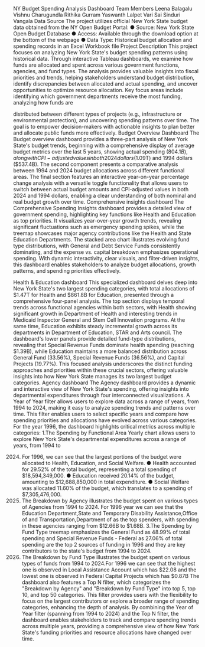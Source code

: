  NY Budget Spending Analysis Dashboard
Team Members
Leena Balagalu Vishnu Charugundla Rithika Gurram Yaswanth Lalpet Vari Sai Sinduri Vangala
Data Source
The project utilizes official New York State budget data obtained from the NY Open Budget Portal:
● Source: New York State Open Budget Database
● Access: Available through the download option at the bottom of the
webpage
● Data Type: Historical budget allocation and spending records in an Excel
Workbook file
Project Description
This project focuses on analyzing New York State's budget spending patterns using historical data. Through interactive Tableau dashboards, we examine how funds are allocated and spent across various government functions, agencies, and fund types. The analysis provides valuable insights into fiscal priorities and trends, helping stakeholders understand budget distribution, identify discrepancies between allocated and actual spending, and uncover opportunities to optimize resource allocation. Key focus areas include identifying which government departments receive the most funding, analyzing how funds are
 
 distributed between different types of projects (e.g., infrastructure or environmental protection), and uncovering spending patterns over time. The goal is to empower decision-makers with actionable insights to plan better and allocate public funds more effectively.
Budget Overview Dashboard
The Budget overview dashboard provides a three-part analysis of New York State's budget trends, beginning with a comprehensive display of average budget metrics over the last 5 years, showing actual spending ($804.1B), along with CPI-adjusted values in both 2024 dollars ($1.09T) and 1994 dollars ($537.4B). The second component presents a comparative analysis between 1994 and 2024 budget allocations across different functional areas. The final section features an interactive year-on-year percentage change analysis with a versatile toggle functionality that allows users to switch between actual budget amounts and CPI-adjusted values in both 2024 and 1994 dollars, enabling a clear understanding of both nominal and real budget growth over time.
Comprehensive insights dashboard
The Comprehensive Spending Insights dashboard provides a detailed view of government spending, highlighting key functions like Health and Education as top priorities. It visualizes year-over-year growth trends, revealing significant fluctuations such as emergency spending spikes, while the treemap showcases major agency contributions like the Health and State Education Departments. The stacked area chart illustrates evolving fund type distributions, with General and Debt Service Funds consistently dominating, and the expense vs. capital breakdown emphasizes operational spending. With dynamic interactivity, clear visuals, and filter-driven insights, this dashboard enables stakeholders to analyze budget allocations, growth patterns, and spending priorities effectively.

 Health & Education dashboard
This specialized dashboard delves deep into New York State's two largest spending categories, with total allocations of $1.47T for Health and $861.8B for Education, presented through a comprehensive four-panel analysis. The top section displays temporal trends across functional agencies within both sectors, with Health showing significant growth in Department of Health and interesting trends in Medicaid Inspector General and Stem Cell Innovation programs. At the same time, Education exhibits steady incremental growth across its departments in Department of Education, STAR and Arts council. The dashboard's lower panels provide detailed fund-type distributions, revealing that Special Revenue Funds dominate health spending (reaching $1.39B), while Education maintains a more balanced distribution across General Fund (33.56%), Special Revenue Funds (36.56%), and Capital Projects (19.77%). This focused analysis underscores the distinct funding approaches and priorities within these crucial sectors, offering valuable insights into how New York State manages its two largest budget categories.
Agency dashboard
The Agency dashboard provides a dynamic and interactive view of New York State's spending, offering insights into departmental expenditures through four interconnected visualizations. A Year of Year filter allows users to explore data across a range of years, from 1994 to 2024, making it easy to analyze spending trends and patterns over time. This filter enables users to select specific years and compare how spending priorities and allocations have evolved across various categories.
For the year 1996, the dashboard highlights critical metrics across multiple categories:
1.The Spending by Functional Area Yearly chart allows users to explore New York State's departmental expenditures across a range of years, from 1994 to

 2024. For 1996, we can see that the largest portions of the budget were allocated to Health, Education, and Social Welfare.
● Health accounted for 29.52% of the total budget, representing a total spending of $18,594,349,000.
● Education received 20.14% of the budget, amounting to $12,688,850,000 in total expenditure.
● Social Welfare was allocated 11.60% of the budget, which translates to a spending of $7,305,476,000.
2. The Breakdown by Agency illustrates the budget spent on various types of Agencies from 1994 to 2024. For 1996 year we can see that the Education Department,State and Temporary Disability Assistance,Office of and Transportation,Department of as the top spenders, with spending in these agencies ranging from $12.66B to $1.68B.
3.The Spending by Fund Type treemap emphasizes the General Fund as 48.99% of total spending and Special Revenue Funds - Federal as 27.06% of total spending are the top 2 sources of funding in 1996 and they are key contributors to the state's budget from 1994 to 2024.
4. The Breakdown by Fund Type illustrates the budget spent on various types of funds from 1994 to 2024.For 1996 we can see that the highest one is observed in Local Assistance Account which has $22.08 and the lowest one is observed in Federal Capital Projects which has $0.87B
The dashboard also features a Top N filter, which categorizes the "Breakdown by Agency" and "Breakdown by Fund Type" into top 5, top 10, and top 50 categories. This filter provides users with the flexibility to focus on the largest contributors or explore a broader range of spending categories, enhancing the depth of analysis.
By combining the Year of Year filter (spanning from 1994 to 2024) and the Top N filter, the dashboard enables stakeholders to track and compare spending trends across multiple years, providing a comprehensive view of how New York State's funding priorities and resource allocations have changed over time.
